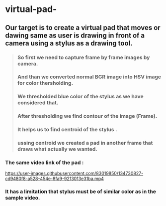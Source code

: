 # virtual-pad-
## Our target is to create a virtual pad that moves or dawing same as user is drawing in front of a camera using a stylus as a drawing tool.
> ### So first we need to capture frame by frame images by camera.
> ### And than we converted normal BGR image into HSV image for color thersholding.
> ### We thresholded blue color of the stylus as we have considered that. 
> ### After thresholding we find contour of the image (Frame).
> ### It helps us to find centroid of the stylus .
> ### ussing centroid we created a pad in another frame that draws what actually we wanted.
### The same video link of the pad : 
https://user-images.githubusercontent.com/83019850/134730827-cd9480f8-a528-454e-8fa9-9213013e31ba.mp4
### It has a limitation that stylus must be of similar color as in the sample video. 
